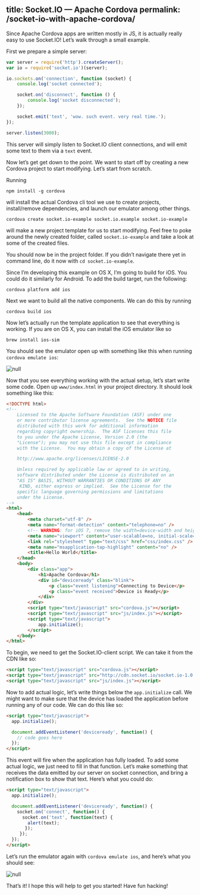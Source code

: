 title: Socket.IO  —  Apache Cordova
permalink: /socket-io-with-apache-cordova/
---

Since Apache Cordova apps are written mostly in JS, it is actually really easy to use Socket.IO! Let&#8217;s walk through a small example.

First we prepare a simple server:

```js
var server = require('http').createServer();
var io = require('socket.io')(server);

io.sockets.on('connection', function (socket) {
    console.log('socket connected');

    socket.on('disconnect', function () {
        console.log('socket disconnected');
    });

    socket.emit('text', 'wow. such event. very real time.');
});

server.listen(3000);
```

This server will simply listen to Socket.IO client connections, and will emit some text to them via a `text` event.

Now let&#8217;s get get down to the point. We want to start off by creating a new Cordova project to start modifying. Let&#8217;s start from scratch.

Running

```
npm install -g cordova
```

will install the actual Cordova cli tool we use to create projects, install/remove dependencies, and launch our emulator among other things.

```
cordova create socket.io-example socket.io.example socket.io-example
```

will make a new project template for us to start modifying. Feel free to poke around the newly created folder, called `socket.io-example` and take a look at some of the created files.

You should now be in the project folder. If you didn&#8217;t navigate there yet in command line, do it now with `cd socket.io-example`.

Since I&#8217;m developing this example on OS X, I&#8217;m going to build for iOS. You could do it similarly for Android. To add the build target, run the following:

```
cordova platform add ios
```

Next we want to build all the native components. We can do this by running

```
cordova build ios
```

Now let&#8217;s actually run the template application to see that everything is working. If you are on OS X, you can install the iOS emulator like so

```
brew install ios-sim
```

You should see the emulator open up with something like this when running `cordova emulate ios`:

<img src="https://cloudup.com/cKoYEzCeKKY+" alt="null" />

Now that you see everything working with the actual setup, let&#8217;s start write some code. Open up `www/index.html` in your project directory. It should look something like this:

```html
<!DOCTYPE html>
<!--
    Licensed to the Apache Software Foundation (ASF) under one
    or more contributor license agreements.  See the NOTICE file
    distributed with this work for additional information
    regarding copyright ownership.  The ASF licenses this file
    to you under the Apache License, Version 2.0 (the
    "License"); you may not use this file except in compliance
    with the License.  You may obtain a copy of the License at

    http://www.apache.org/licenses/LICENSE-2.0

    Unless required by applicable law or agreed to in writing,
    software distributed under the License is distributed on an
    "AS IS" BASIS, WITHOUT WARRANTIES OR CONDITIONS OF ANY
     KIND, either express or implied.  See the License for the
    specific language governing permissions and limitations
    under the License.
-->
<html>
    <head>
        <meta charset="utf-8" />
        <meta name="format-detection" content="telephone=no" />
        <!-- WARNING: for iOS 7, remove the width=device-width and height=device-height attributes. See https://issues.apache.org/jira/browse/CB-4323 -->
        <meta name="viewport" content="user-scalable=no, initial-scale=1, maximum-scale=1, minimum-scale=1, width=device-width, height=device-height, target-densitydpi=device-dpi" />
        <link rel="stylesheet" type="text/css" href="css/index.css" />
        <meta name="msapplication-tap-highlight" content="no" />
        <title>Hello World</title>
    </head>
    <body>
        <div class="app">
            <h1>Apache Cordova</h1>
            <div id="deviceready" class="blink">
                <p class="event listening">Connecting to Device</p>
                <p class="event received">Device is Ready</p>
            </div>
        </div>
        <script type="text/javascript" src="cordova.js"></script>
        <script type="text/javascript" src="js/index.js"></script>
        <script type="text/javascript">
            app.initialize();
        </script>
    </body>
</html>
```

To begin, we need to get the Socket.IO-client script. We can take it from the CDN like so:

```html
<script type="text/javascript" src="cordova.js"></script>
<script type="text/javascript" src="http://cdn.socket.io/socket.io-1.0.3.js"></script>
<script type="text/javascript" src="js/index.js"></script>
```

Now to add actual logic, let&#8217;s write things below the `app.initialize` call. We might want to make sure that the device has loaded the application before running any of our code. We can do this like so:

```html
<script type="text/javascript">
  app.initialize();

  document.addEventListener('deviceready', function() {
    // code goes here
  });
</script>
```

This event will fire when the application has fully loaded. To add some actual logic, we just need to fill in that function. Let&#8217;s make something that receives the data emitted by our server on socket connection, and bring a notification box to show that text. Here&#8217;s what you could do:

```html
<script type="text/javascript">
  app.initialize();

  document.addEventListener('deviceready', function() {
    socket.on('connect', function() {
      socket.on('text', function(text) {
        alert(text);
       });
     });
  });
</script>
```

Let&#8217;s run the emulator again with `cordova emulate ios`, and here&#8217;s what you should see:

<img src="https://cloudup.com/cuIaVMrmcyP+" alt="null" />

That&#8217;s it! I hope this will help to get you started! Have fun hacking!
